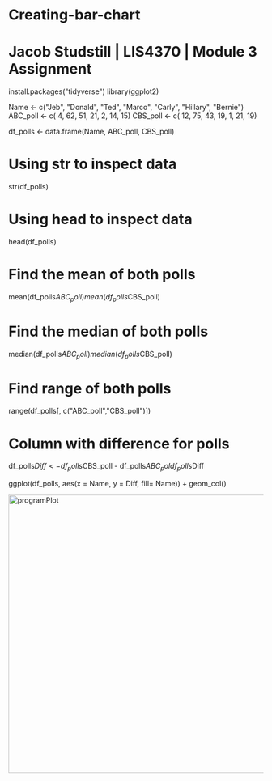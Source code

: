 # Creating-bar-chart

# Jacob Studstill | LIS4370 | Module 3 Assignment
install.packages("tidyverse")
library(ggplot2)

Name <- c("Jeb", "Donald", "Ted", "Marco", "Carly", "Hillary", "Bernie")
ABC_poll   <- c(  4,      62,      51,    21,      2,        14,       15)
CBS_poll   <- c( 12,      75,      43,    19,      1,        21,       19)

df_polls <- data.frame(Name, ABC_poll, CBS_poll)
# Using str to inspect data
str(df_polls)
# Using head to inspect data
head(df_polls)

# Find the mean of both polls
mean(df_polls$ABC_poll)
mean(df_polls$CBS_poll)

# Find the median of both polls
median(df_polls$ABC_poll)
median(df_polls$CBS_poll)

# Find range of both polls
range(df_polls[, c("ABC_poll","CBS_poll")])

# Column with difference for polls
df_polls$Diff <- df_polls$CBS_poll - df_polls$ABC_pol
df_polls$Diff

ggplot(df_polls, aes(x = Name, y = Diff, fill= Name)) +
  geom_col()

  <img width="679" height="550" alt="programPlot" src="https://github.com/user-attachments/assets/dcbe2b9a-d5d9-412b-b48f-6ed2e2f82821" />
